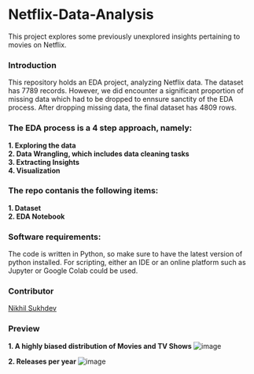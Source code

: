 # Netflix-Data-Analysis
This project explores some previously unexplored insights pertaining to movies on Netflix.

### Introduction
This repository holds an EDA project, analyzing Netflix data. The dataset has 7789 records. However, we did encounter a significant proportion of missing data which had to be dropped to ennsure sanctity of the EDA process. After dropping missing data, the final dataset has 4809 rows.

### The EDA process is a 4 step approach, namely: 
**1. Exploring the data**
<br>
**2. Data Wrangling, which includes data cleaning tasks**
<br>
**3. Extracting Insights**
<br>
**4. Visualization**

### The repo contanis the following items: 
**1. Dataset**
<br>
**2. EDA Notebook**
<br>

### Software requirements:

The code is written in Python, so make sure to have the latest version of python installed. For scripting, either an IDE or an online platform such as Jupyter or Google Colab could be used.

### Contributor

[Nikhil Sukhdev](https://github.com/nikhilsukhdev)

### Preview

**1. A highly biased distribution of Movies and TV Shows**
![image](https://github.com/nikhilsukhdev/Telecom_Churn_Analysis/assets/46552468/d13ca638-8b54-491f-9da5-1148fed85352)
<br>

**2. Releases per year**
![image](https://github.com/nikhilsukhdev/Netflix-Data-Analysis/assets/46552468/a9ebf161-d6cc-4d71-8e6c-6b768630e07e)
<br>


